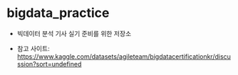 # bigdata_practice
- 빅데이터 분석 기사 실기 준비를 위한 저장소

- 참고 사이트: https://www.kaggle.com/datasets/agileteam/bigdatacertificationkr/discussion?sort=undefined

